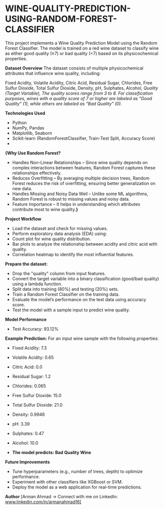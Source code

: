 # WINE-QUALITY-PREDICTION-USING-RANDOM-FOREST-CLASSIFIER

This project implements a Wine Quality Prediction Model using the Random Forest Classifier. The model is trained on a red wine dataset to classify wine as either good quality (≥7) or bad quality (<7) based on its physicochemical properties.

**Dataset Overview**
The dataset consists of multiple physicochemical attributes that influence wine quality, including:

Fixed Acidity,
Volatile Acidity,
Citric Acid,
Residual Sugar,
Chlorides,
Free Sulfur Dioxide,
Total Sulfur Dioxide,
Density,
pH,
Sulphates,
Alcohol,
*Quality (Target Variable),
The quality scores range from 3 to 8. For classification purposes, wines with a quality score of 7 or higher are labeled as "Good Quality" (1), while others are labeled as "Bad Quality" (0).*

**Technologies Used**
* Python
* NumPy, Pandas
* Matplotlib, Seaborn
* Scikit-learn (RandomForestClassifier, Train-Test Split, Accuracy Score)
* 
**{Why Use Random Forest?**
* Handles Non-Linear Relationships – Since wine quality depends on complex interactions between features, Random Forest captures these relationships effectively.
* Reduces Overfitting – By averaging multiple decision trees, Random Forest reduces the risk of overfitting, ensuring better generalization on new data.
* Handles Missing and Noisy Data Well – Unlike some ML algorithms, Random Forest is robust to missing values and noisy data.
* Feature Importance – It helps in understanding which attributes contribute most to wine quality.**}**
  
**Project Workflow**
* Load the dataset and check for missing values.
* Perform exploratory data analysis (EDA) using:
* Count plot for wine quality distribution.
* Bar plots to analyze the relationship between acidity and citric acid with quality.
* Correlation heatmap to identify the most influential features.

**Prepare the dataset:**
* Drop the "quality" column from input features.
* Convert the target variable into a binary classification (good/bad quality) using a lambda function.
* Split data into training (80%) and testing (20%) sets.
* Train a Random Forest Classifier on the training data.
* Evaluate the model’s performance on the test data using accuracy score.
* Test the model with a sample input to predict wine quality.

**Model Performance**
* Test Accuracy: 93.12% 

**Example Prediction:**
For an input wine sample with the following properties:

* Fixed Acidity: 7.3
* Volatile Acidity: 0.65
* Citric Acid: 0.0
* Residual Sugar: 1.2
* Chlorides: 0.065
* Free Sulfur Dioxide: 15.0
* Total Sulfur Dioxide: 21.0
* Density: 0.9946
* pH: 3.39
* Sulphates: 0.47
* Alcohol: 10.0
  
* **The model predicts: Bad Quality Wine**

**Future Improvements**
* Tune hyperparameters (e.g., number of trees, depth) to optimize performance.
* Experiment with other classifiers like XGBoost or SVM.
* Deploy the model as a web application for real-time predictions.

**Author**
[Arman Ahmad -> Connect with me on LinkedIn: www.linkedin.com/in/armanahmad16]
